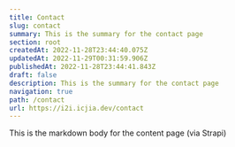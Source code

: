 ```yaml
---
title: Contact
slug: contact
summary: This is the summary for the contact page
section: root
createdAt: 2022-11-28T23:44:40.075Z
updatedAt: 2022-11-29T00:31:59.906Z
publishedAt: 2022-11-28T23:44:41.843Z
draft: false
description: This is the summary for the contact page
navigation: true
path: /contact
url: https://i2i.icjia.dev/contact
---
```


This is the markdown body for the content  page (via Strapi)



